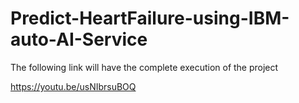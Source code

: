 # Predict-HeartFailure-using-IBM-auto-AI-Service

The following link will have the complete execution of the project

https://youtu.be/usNIbrsuBOQ
